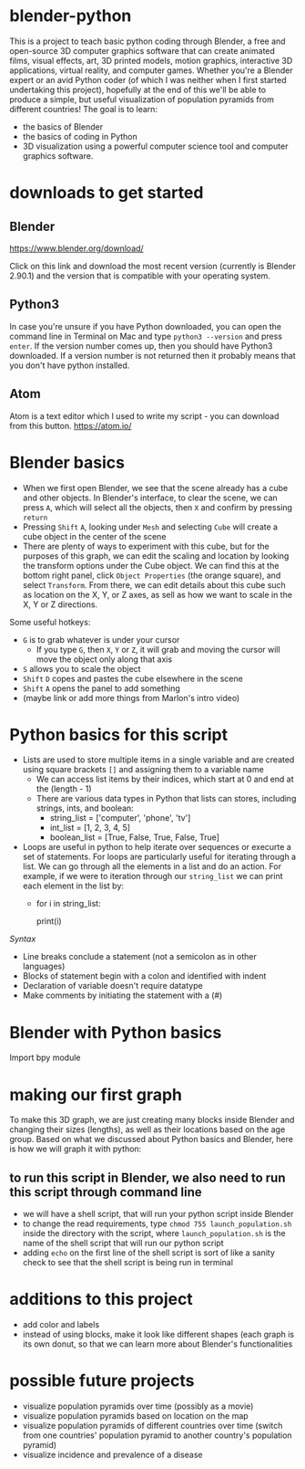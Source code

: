 # blender-python
This is a project to teach basic python coding through Blender, a free and open-source 3D computer graphics software that can create animated films, visual effects, art, 3D printed models, motion graphics, interactive 3D applications, virtual reality, and computer games. Whether you're a Blender expert or an avid Python coder (of which I was neither when I first started undertaking this project), hopefully at the end of this we'll be able to produce a simple, but useful visualization of population pyramids from different countries! The goal is to learn: 
* the basics of Blender
* the basics of coding in Python
* 3D visualization using a powerful computer science tool and computer graphics software. 

# downloads to get started
## Blender
https://www.blender.org/download/

Click on this link and download the most recent version (currently is Blender 2.90.1) and the version that is compatible with your operating system.

## Python3
In case you're unsure if you have Python downloaded, you can open the command line in Terminal on Mac and type `python3 --version` and press `enter`. If the version number comes up, then you should have Python3 downloaded. If a version number is not returned then it probably means that you don't have python installed. 

## Atom 
Atom is a text editor which I used to write my script - you can download from this button. 
https://atom.io/

# Blender basics
- When we first open Blender, we see that the scene already has a cube and other objects. In Blender's interface, to clear the scene, we can press `A`, which will select all the objects, then `X` and confirm by pressing `return`
- Pressing `Shift` `A`, looking under `Mesh` and selecting `Cube` will create a cube object in the center of the scene
- There are plenty of ways to experiment with this cube, but for the purposes of this graph, we can edit the scaling and location by looking the transform options under the Cube object. We can find this at the bottom right panel, click `Object Properties` (the orange square), and select `Transform`. From there, we can edit details about this cube such as location on the X, Y, or Z axes, as sell as how we want to scale in the X, Y or Z directions.  

Some useful hotkeys: 
- `G` is to grab whatever is under your cursor
  - If you type `G`, then `X`, `Y` or `Z`, it will grab and moving the cursor will move the object only along that axis
- `S` allows you to scale the object
- `Shift` `D` copes and pastes the cube elsewhere in the scene
- `Shift` `A` opens the panel to add something
- (maybe link or add more things from Marlon's intro video)

# Python basics for this script
- Lists are used to store multiple items in a single variable and are created using square brackets `[]` and assigning them to a variable name
  - We can access list items by their indices, which start at 0 and end at the (length - 1)
  - There are various data types in Python that lists can stores, including strings, ints, and boolean:
    - string_list = ['computer', 'phone', 'tv']
    - int_list = [1, 2, 3, 4, 5]
    - boolean_list = [True, False, True, False, True]
- Loops are useful in python to help iterate over sequences or execurte a set of statements. For loops are particularly useful for iterating through a list. We can go through all the elements in a list and do an action. For example, if we were to iteration through our `string_list` we can print each element in the list by:
  - for i in string_list:
      
      print(i)

*Syntax*
- Line breaks conclude a statement (not a semicolon as in other languages)
- Blocks of statement begin with a colon and identified with indent
- Declaration of variable doesn't require datatype
- Make comments by initiating the statement with a (#)

# Blender with Python basics
Import bpy module 


# making our first graph

To make this 3D graph, we are just creating many blocks inside Blender and changing their sizes (lengths), as well as their locations based on the age group. Based on what we discussed about Python basics and Blender, here is how we will graph it with python: 

## to run this script in Blender, we also need to run this script through command line 
- we will have a shell script, that will run your python script inside Blender 
- to change the read requirements, type `chmod 755 launch_population.sh` inside the directory with the script, where `launch_population.sh` is the name of the shell script that will run our python script 
- adding `echo` on the first line of the shell script is sort of like a sanity check to see that the shell script is being run in terminal 

# additions to this project
* add color and labels 
* instead of using blocks, make it look like different shapes (each graph is its own donut, so that we can learn more about Blender's functionalities

# possible future projects
* visualize population pyramids over time (possibly as a movie)
* visualize population pyramids based on location on the map
* visualize population pyramids of different countries over time (switch from one countries' population pyramid to another country's population pyramid)
* visualize incidence and prevalence of a disease 
